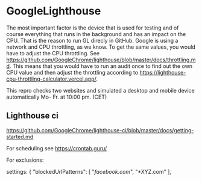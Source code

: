 # GoogleLighthouse

The most important factor is the device that is used for testing and of course everything that runs in the background and has an impact on the CPU. That is the reason to run GL direcly in GitHub.
Google is using a network and CPU throttling, as we know. To get the same values, you would have to adjust the CPU throttling. See https://github.com/GoogleChrome/lighthouse/blob/master/docs/throttling.md. This means that you would have to run an audit once to find out the own CPU value and then adjust the throttling according to https://lighthouse-cpu-throttling-calculator.vercel.app/.

This repro checks two websites and simulated a desktop and mobile device automatically Mo- Fr. at 10:00 pm. (CET)

## Lighthouse ci
https://github.com/GoogleChrome/lighthouse-ci/blob/master/docs/getting-started.md

For scheduling see https://crontab.guru/

For exclusions:

settings: {
		   "blockedUrlPatterns": [
                    "*facebook.com*",
                    "*XYZ.com"
                  ],	
